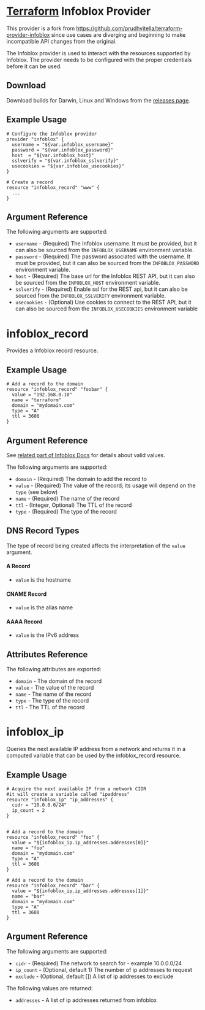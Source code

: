 # [Terraform](https://github.com/hashicorp/terraform) Infoblox Provider

This provider is a fork from https://github.com/prudhvitella/terraform-provider-infoblox since
use cases are diverging and beginning to make incompatible API changes from the original.

The Infoblox provider is used to interact with the
resources supported by Infoblox. The provider needs to be configured
with the proper credentials before it can be used.

##  Download
Download builds for Darwin, Linux and Windows from the [releases page](https://github.com/andrewstucki/terraform-provider-infoblox/releases/).

## Example Usage

```
# Configure the Infoblox provider
provider "infoblox" {
  username = "${var.infoblox_username}"
  password = "${var.infoblox_password}"
  host  = "${var.infoblox_host}"
  sslverify = "${var.infoblox_sslverify}"
  usecookies = "${var.infoblox_usecookies}"
}

# Create a record
resource "infoblox_record" "www" {
  ...
}
```

## Argument Reference

The following arguments are supported:

* `username` - (Required) The Infoblox username. It must be provided, but it can also be sourced from the `INFOBLOX_USERNAME` environment variable.
* `password` - (Required) The password associated with the username. It must be provided, but it can also be sourced from the `INFOBLOX_PASSWORD` environment variable.
* `host` - (Required) The base url for the Infoblox REST API, but it can also be sourced from the `INFOBLOX_HOST` environment variable.
* `sslverify` - (Required) Enable ssl for the REST api, but it can also be sourced from the `INFOBLOX_SSLVERIFY` environment variable.
* `usecookies` - (Optional) Use cookies to connect to the REST API, but it can also be sourced from the `INFOBLOX_USECOOKIES` environment variable

# infoblox\_record

Provides a Infoblox record resource.

## Example Usage

```
# Add a record to the domain
resource "infoblox_record" "foobar" {
  value = "192.168.0.10"
  name = "terraform"
  domain = "mydomain.com"
  type = "A"
  ttl = 3600
}
```

## Argument Reference

See [related part of Infoblox Docs](https://godoc.org/github.com/fanatic/go-infoblox) for details about valid values.

The following arguments are supported:

* `domain` - (Required) The domain to add the record to
* `value` - (Required) The value of the record; its usage will depend on the `type` (see below)
* `name` - (Required) The name of the record
* `ttl` - (Integer, Optional) The TTL of the record
* `type` - (Required) The type of the record

## DNS Record Types

The type of record being created affects the interpretation of the `value` argument.

#### A Record

* `value` is the hostname

#### CNAME Record

* `value` is the alias name

#### AAAA Record

* `value` is the IPv6 address

## Attributes Reference

The following attributes are exported:

* `domain` - The domain of the record
* `value` - The value of the record
* `name` - The name of the record
* `type` - The type of the record
* `ttl` - The TTL of the record

# infoblox\_ip

Queries the next available IP address from a network and returns it in a computed variable
that can be used by the infoblox_record resource.

## Example Usage

```
# Acquire the next available IP from a network CIDR
#it will create a variable called "ipaddress"
resource "infoblox_ip" "ip_addresses" {
  cidr = "10.0.0.0/24"
  ip_count = 2
}


# Add a record to the domain
resource "infoblox_record" "foo" {
  value = "${infoblox_ip.ip_addresses.addresses[0]}"
  name = "foo"
  domain = "mydomain.com"
  type = "A"
  ttl = 3600
}

# Add a record to the domain
resource "infoblox_record" "bar" {
  value = "${infoblox_ip.ip_addresses.addresses[1]}"
  name = "bar"
  domain = "mydomain.com"
  type = "A"
  ttl = 3600
}
```

## Argument Reference

The following arguments are supported:

* `cidr` - (Required) The network to search for - example 10.0.0.0/24
* `ip_count` - (Optional, default 1) The number of ip addresses to request
* `exclude` - (Optional, default []) A list of ip addresses to exclude

The following values are returned:

* `addresses` - A list of ip addresses returned from infoblox
